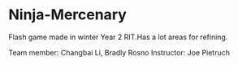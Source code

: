 Ninja-Mercenary
===============

Flash game made in winter Year 2 RIT.Has a lot areas for refining.

Team member: Changbai Li, Bradly Rosno
Instructor: Joe Pietruch
